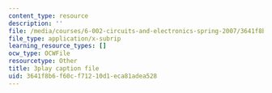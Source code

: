 ```yaml
---
content_type: resource
description: ''
file: /media/courses/6-002-circuits-and-electronics-spring-2007/3641f8b6f60cf71210d1eca81adea528_9RqFFlZgf60.srt
file_type: application/x-subrip
learning_resource_types: []
ocw_type: OCWFile
resourcetype: Other
title: 3play caption file
uid: 3641f8b6-f60c-f712-10d1-eca81adea528
---
```

